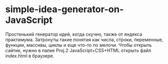 # simple-idea-generator-on-JavaScript
Простенький генератор идей, когда скучно, также от яндекса практимума. Затронуты такие понятия как числа, строки, переменные, функции, массивы, циклы и еще что-то по мелочи.
Чтобы открыть сайтик, нужно в папке Proj.2 JavaScript+CSS+HTML открыть файл index.html в браузере.
